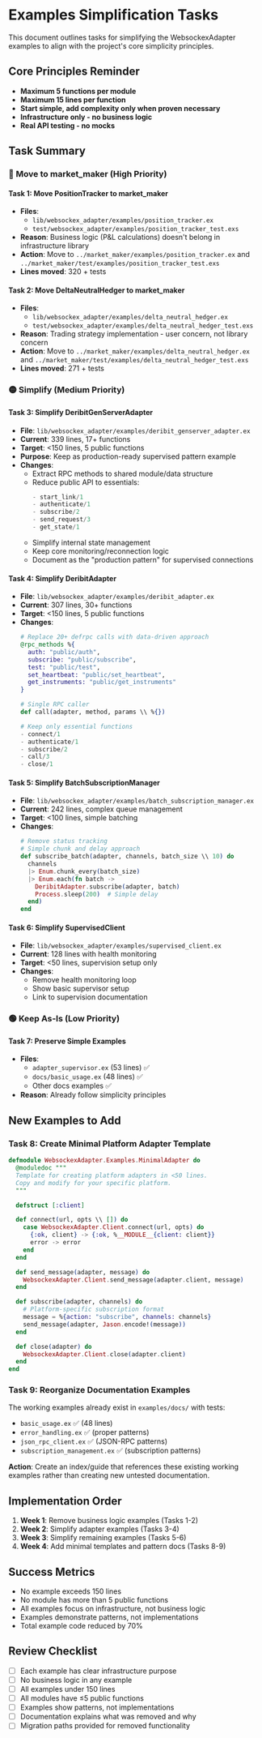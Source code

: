 # Examples Simplification Tasks

This document outlines tasks for simplifying the WebsockexAdapter examples to align with the project's core simplicity principles.

## Core Principles Reminder

- **Maximum 5 functions per module**
- **Maximum 15 lines per function**
- **Start simple, add complexity only when proven necessary**
- **Infrastructure only - no business logic**
- **Real API testing - no mocks**

## Task Summary

### 🔴 Move to market_maker (High Priority)

#### Task 1: Move PositionTracker to market_maker
- **Files**:
  - `lib/websockex_adapter/examples/position_tracker.ex`
  - `test/websockex_adapter/examples/position_tracker_test.exs`
- **Reason**: Business logic (P&L calculations) doesn't belong in infrastructure library
- **Action**: Move to `../market_maker/examples/position_tracker.ex` and `../market_maker/test/examples/position_tracker_test.exs`
- **Lines moved**: 320 + tests

#### Task 2: Move DeltaNeutralHedger to market_maker
- **Files**:
  - `lib/websockex_adapter/examples/delta_neutral_hedger.ex`
  - `test/websockex_adapter/examples/delta_neutral_hedger_test.exs`
- **Reason**: Trading strategy implementation - user concern, not library concern
- **Action**: Move to `../market_maker/examples/delta_neutral_hedger.ex` and `../market_maker/test/examples/delta_neutral_hedger_test.exs`
- **Lines moved**: 271 + tests

### 🟡 Simplify (Medium Priority)

#### Task 3: Simplify DeribitGenServerAdapter
- **File**: `lib/websockex_adapter/examples/deribit_genserver_adapter.ex`
- **Current**: 339 lines, 17+ functions
- **Target**: <150 lines, 5 public functions
- **Purpose**: Keep as production-ready supervised pattern example
- **Changes**:
  - Extract RPC methods to shared module/data structure
  - Reduce public API to essentials:
    ```elixir
    - start_link/1
    - authenticate/1
    - subscribe/2
    - send_request/3
    - get_state/1
    ```
  - Simplify internal state management
  - Keep core monitoring/reconnection logic
  - Document as the "production pattern" for supervised connections

#### Task 4: Simplify DeribitAdapter
- **File**: `lib/websockex_adapter/examples/deribit_adapter.ex`
- **Current**: 307 lines, 30+ functions
- **Target**: <150 lines, 5 public functions
- **Changes**:
  ```elixir
  # Replace 20+ defrpc calls with data-driven approach
  @rpc_methods %{
    auth: "public/auth",
    subscribe: "public/subscribe",
    test: "public/test",
    set_heartbeat: "public/set_heartbeat",
    get_instruments: "public/get_instruments"
  }

  # Single RPC caller
  def call(adapter, method, params \\ %{})

  # Keep only essential functions
  - connect/1
  - authenticate/1
  - subscribe/2
  - call/3
  - close/1
  ```

#### Task 5: Simplify BatchSubscriptionManager
- **File**: `lib/websockex_adapter/examples/batch_subscription_manager.ex`
- **Current**: 242 lines, complex queue management
- **Target**: <100 lines, simple batching
- **Changes**:
  ```elixir
  # Remove status tracking
  # Simple chunk and delay approach
  def subscribe_batch(adapter, channels, batch_size \\ 10) do
    channels
    |> Enum.chunk_every(batch_size)
    |> Enum.each(fn batch ->
      DeribitAdapter.subscribe(adapter, batch)
      Process.sleep(200)  # Simple delay
    end)
  end
  ```

#### Task 6: Simplify SupervisedClient
- **File**: `lib/websockex_adapter/examples/supervised_client.ex`
- **Current**: 128 lines with health monitoring
- **Target**: <50 lines, supervision setup only
- **Changes**:
  - Remove health monitoring loop
  - Show basic supervisor setup
  - Link to supervision documentation

### 🟢 Keep As-Is (Low Priority)

#### Task 7: Preserve Simple Examples
- **Files**:
  - `adapter_supervisor.ex` (53 lines) ✅
  - `docs/basic_usage.ex` (48 lines) ✅
  - Other docs examples ✅
- **Reason**: Already follow simplicity principles

## New Examples to Add

### Task 8: Create Minimal Platform Adapter Template
```elixir
defmodule WebsockexAdapter.Examples.MinimalAdapter do
  @moduledoc """
  Template for creating platform adapters in <50 lines.
  Copy and modify for your specific platform.
  """

  defstruct [:client]

  def connect(url, opts \\ []) do
    case WebsockexAdapter.Client.connect(url, opts) do
      {:ok, client} -> {:ok, %__MODULE__{client: client}}
      error -> error
    end
  end

  def send_message(adapter, message) do
    WebsockexAdapter.Client.send_message(adapter.client, message)
  end

  def subscribe(adapter, channels) do
    # Platform-specific subscription format
    message = %{action: "subscribe", channels: channels}
    send_message(adapter, Jason.encode!(message))
  end

  def close(adapter) do
    WebsockexAdapter.Client.close(adapter.client)
  end
end
```

### Task 9: Reorganize Documentation Examples
The working examples already exist in `examples/docs/` with tests:
- `basic_usage.ex` ✅ (48 lines)
- `error_handling.ex` ✅ (proper patterns)
- `json_rpc_client.ex` ✅ (JSON-RPC patterns)
- `subscription_management.ex` ✅ (subscription patterns)

**Action**: Create an index/guide that references these existing working examples rather than creating new untested documentation.

## Implementation Order

1. **Week 1**: Remove business logic examples (Tasks 1-2)
2. **Week 2**: Simplify adapter examples (Tasks 3-4)
3. **Week 3**: Simplify remaining examples (Tasks 5-6)
4. **Week 4**: Add minimal templates and pattern docs (Tasks 8-9)

## Success Metrics

- No example exceeds 150 lines
- No module has more than 5 public functions
- All examples focus on infrastructure, not business logic
- Examples demonstrate patterns, not implementations
- Total example code reduced by 70%


## Review Checklist

- [ ] Each example has clear infrastructure purpose
- [ ] No business logic in any example
- [ ] All examples under 150 lines
- [ ] All modules have ≤5 public functions
- [ ] Examples show patterns, not implementations
- [ ] Documentation explains what was removed and why
- [ ] Migration paths provided for removed functionality
